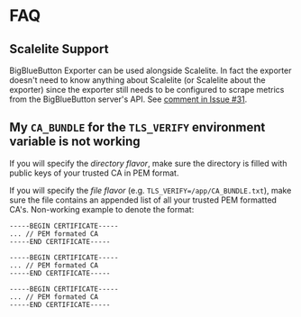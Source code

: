 # FAQ

## Scalelite Support
BigBlueButton Exporter can be used alongside Scalelite.
In fact the exporter doesn't need to know anything about Scalelite (or 
Scalelite about the exporter) since the exporter still needs to be configured
to scrape metrics from the BigBlueButton server's API.
See [comment in Issue #31](https://github.com/greenstatic/bigbluebutton-exporter/issues/31#issuecomment-632335583).


## My `CA_BUNDLE` for the `TLS_VERIFY` environment variable is not working
If you will specify the _directory flavor_, make sure the directory is filled with public keys of 
your trusted CA in PEM format.

If you will specify the _file flavor_ (e.g. `TLS_VERIFY=/app/CA_BUNDLE.txt`), make sure the file contains an appended 
list of all your trusted PEM formatted CA's. 
Non-working example to denote the format:

```
-----BEGIN CERTIFICATE-----
... // PEM formated CA
-----END CERTIFICATE-----

-----BEGIN CERTIFICATE-----
... // PEM formated CA
-----END CERTIFICATE-----

-----BEGIN CERTIFICATE-----
... // PEM formated CA
-----END CERTIFICATE-----
```
